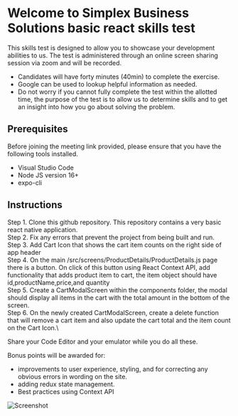 # Welcome to Simplex Business Solutions basic react skills test

This skills test is designed to allow you to showcase your development abilities to us. The test is administered through an online screen sharing session via zoom and will be recorded.

- Candidates will have forty minutes (40min) to complete the exercise.
- Google can be used to lookup helpful information as needed.
- Do not worry if you cannot fully complete the test within the allotted time, the purpose of the test is to allow us to determine skills and to get an insight into how you go about solving the problem.

## Prerequisites

Before joining the meeting link provided, please ensure that you have the following tools installed.

- Visual Studio Code
- Node JS version 16+
- expo-cli

## Instructions

Step 1. Clone this github repository. This repository contains a very basic react native application.\
Step 2. Fix any errors that prevent the project from being built and run.\
Step 3. Add Cart Icon that shows the cart item counts on the right side of app header\
Step 4. On the main /src/screens/ProductDetails/ProductDetails.js page there is a button. On click of this button using React Context API, add functionality that adds product item to cart, the item object should have id,productName,price,and quantity\
Step 5. Create a CartModalScreen within the components folder, the modal should display all items in the cart with the total amount in the bottom of the screen.\
Step 6. On the newly created CartModalScreen, create a delete function that will remove a cart item and also update the cart total and the item count on the Cart Icon.\

Share your Code Editor and your emulator while you do all these.

Bonus points will be awarded for:

- improvements to user experience, styling, and for correcting any obvious errors in wording on the site.
- adding redux state management.
- Best practices using Context API

![Screenshot](https://devtechtalks.com/wp-content/uploads/2023/03/building-a-shopping-cart-mobile-app-with-react-native.png)



